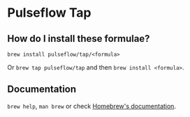 # Pulseflow Tap

## How do I install these formulae?

`brew install pulseflow/tap/<formula>`

Or `brew tap pulseflow/tap` and then `brew install <formula>`.

## Documentation

`brew help`, `man brew` or check [Homebrew's documentation](https://docs.brew.sh).
